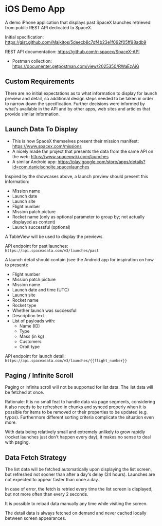# iOS Demo App

A demo iPhone application that displays past SpaceX launches retrieved from public REST API dedicated to SpaceX.

Initial specification: https://gist.github.com/Majkitos/5deecb8c7df4b23e1f092f05ff98adb9

REST API documentation: https://github.com/r-spacex/SpaceX-API
* Postman collection: https://documenter.getpostman.com/view/2025350/RWaEzAiG

## Custom Requirements

There are no initial expectations as to what information to display for launch preview and detail, so additional design steps needed to be taken in order to narrow down the specification. Further decisions were informed by what's available in the API and by other apps, web sites and articles that provide similar information.

## Launch Data To Display

* This is how SpaceX themselves present their mission manifest: https://www.spacex.com/missions
* A nicely made fan project that presents the data from the same API on the web: https://www.spacexwiki.com/launches
* A similar Android app: https://play.google.com/store/apps/details?id=com.danielscholte.spacexlaunches

Inspired by the showcases above, a launch preview should present this information:
* Mission name
* Launch date
* Launch site
* Flight number
* Mission patch picture
* Rocket name (only as optional parameter to group by; not actually displayed as content)
* Launch successful (optional)

A TableView will be used to display the previews.

API endpoint for past launches: `https://api.spacexdata.com/v3/launches/past`

A launch detail should contain (see the Android app for inspiration on how to present):
* Flight number
* Mission patch picture
* Mission name
* Launch date and time (UTC)
* Launch site
* Rocket name
* Rocket type
* Whether launch was successful
* Description text
* List of payloads with:
   * Name (ID)
   * Type
   * Mass (in kg)
   * Customers
   * Orbit type

API endpoint for launch detail: `https://api.spacexdata.com/v3/launches/{{flight_number}}`

## Paging / Infinite Scroll

Paging or infinite scroll will not be supported for list data. The list data will be fetched at once.

Rationale: It is no small feat to handle data via page segments, considering it also needs to be refreshed in chunks and synced properly when it is possible for items to be removed or their properties to be updated (e.g. typos). Furthermore different sorting criteria complicate the situation even more.

With data being relatively small and extremely unlikely to grow rapidly (rocket launches just don't happen every day), it makes no sense to deal with paging.

## Data Fetch Strategy

The list data will be fetched automatically upon displaying the list screen, but refreshed not sooner than after a day's delay (24 hours). Launches are not expected to appear faster than once a day.

In case of error, the fetch is retried every time the list screen is displayed, but not more often than every 2 seconds.

It is possible to reload data manually any time while visiting the screen.

The detail data is always fetched on demand and never cached locally between screen appearances.
